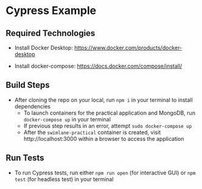 # Cypress Example

## Required Technologies

- Install Docker Desktop: https://www.docker.com/products/docker-desktop

- Install docker-compose: https://docs.docker.com/compose/install/

## Build Steps

- After cloning the repo on your local, run `npm i` in your terminal to install dependencies
  - To launch containers for the practical application and MongoDB, run `docker-compose up` in your terminal
  - If previous step results in an error, attempt `sudo docker-compose up`
  - After the `swimlane-practical` container is created, visit http://localhost:3000 within a browser to access the application

## Run Tests

- To run Cypress tests, run either `npm run open` (for interactive GUI) or `npm test` (for headless test) in your terminal
